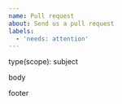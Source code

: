 ```yaml
---
name: Pull request
about: Send us a pull request
labels:
  - 'needs: attention'
---
```


type(scope): subject

body

footer

<!-- commit guidelines: https://github.com/angular/angular/blob/master/CONTRIBUTING.md#commit -->
